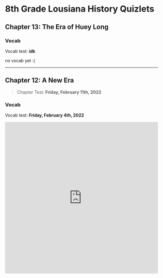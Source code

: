 # 8th Grade Lousiana History Quizlets

## Chapter 13: The Era of Huey Long

### Vocab

Vocab test: **idk**

no vocab yet :(

---

## Chapter 12: A New Era

> Chapter Test: **Friday, February 11th, 2022**

### Vocab

Vocab test: **Friday, February 4th, 2022**

<iframe src="https://quizlet.com/665330180/flashcards/embed?i=367bf7&x=1jj1" height="500" width="100%" style="border:0"></iframe>
